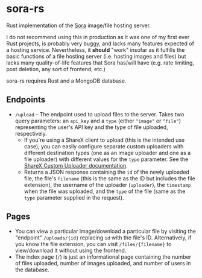 # sora-rs
Rust implementation of the [Sora](https://github.com/hmont/sora) image/file hosting server.

I do not recommend using this in production as it was one of my first ever Rust projects, is probably very buggy, and lacks many features expected of a hosting service. Nevertheless, it **should** "work" insofar as it fulfills the basic functions of a file hosting server (i.e. hosting images and files) but lacks many quality-of-life features that Sora has/will have (e.g. rate limiting, post deletion, any sort of frontend, etc.)

sora-rs requires Rust and a MongoDB database.

## Endpoints
- `/upload` - The endpoint used to upload files to the server. Takes two query parameters: an `api_key` and a `type` (either `"image"` or `"file"`) representing the user's API key and the type of file uploaded, respectively.
  - If you're using a ShareX client to upload (this is the intended use case), you can easily configure separate custom uploaders with different destination types (one as an image uploader and one as a file uploader) with different values for the `type` parameter. See the [ShareX Custom Uploader documentation](https://getsharex.com/docs/custom-uploader).
  - Returns a JSON response containing the `id` of the newly uploaded file, the file's `filename` (this is the same as the ID but includes the file extension), the username of the uploader (`uploader`), the `timestamp` when the file was uploaded, and the `type` of the file (same as the `type` parameter supplied in the request).
 
## Pages
- You can view a particular image/download a particular file by visiting the "endpoint" `/uploads/{id}` replacing `id` with the file's ID. Alternatively, if you know the file extension, you can visit `/files/{filename}` to view/download it without using the frontend.
- The index page (`/`) is just an informational page containing the number of files uploaded, number of images uploaded, and number of users in the database.
